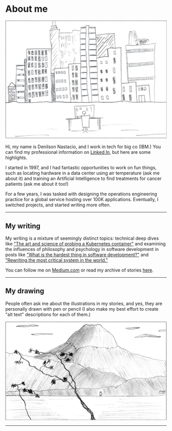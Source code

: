 # About me

![Sticky figure sitting at a desk, with back turned to reader's perspective. City sky outline in the distant background.](images/main.png)

Hi, my name is Denilson Nastacio, and I work in tech for big co (IBM.) You can find my professional information on [Linked In](https://www.linkedin.com/in/nastacio/), but here are some highlights.

I started in 1997, and I had fantastic opportunities to work on fun things, such as locating hardware in a data center using air temperature (ask me about it) and training an Artificial Intelligence to find treatments for cancer patients (ask me about it too!)

For a few years, I was tasked with designing the operations engineering practice for a global service hosting over 100K applications. Eventually, I switched projects, and started writing more often.

---

## My writing

My writing is a mixture of seemingly distinct topics: technical deep dives like ["The art and science of probing a Kubernetes container"](https://sourcepatch.blogspot.com/2022/01/kubernetes-probes-part-3-promql.html) and examining the influences of philosophy and psychology in software development in posts like ["What is the hardest thing in software development?"](naming-reality) and ["Rewriting the most critical system in the world."](rewriting-education)

You can follow me on [Medium.com](https://dnastacio.medium.com) or read my archive of stories [here](blogs.html).

---

## My drawing

People often ask me about the illustrations in my stories, and yes, they are personally drawn with pen or pencil (I also make my best effort to create "alt text" descriptions for each of them.)

![Kid standing on other side of river, with a scenic background](rewriting-education/images/mountain-you.png)

---
